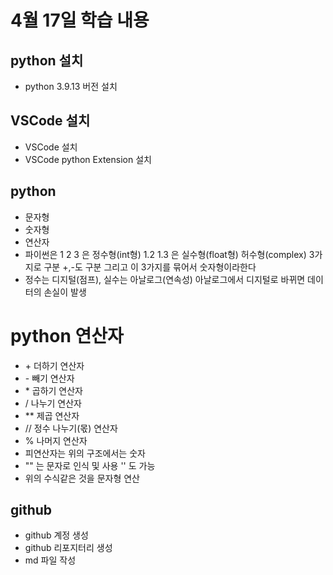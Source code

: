 # 4월 17일 학습 내용
## python 설치
- python 3.9.13 버전 설치
## VSCode 설치
- VSCode 설치
- VSCode python Extension 설치
## python
- 문자형
- 숫자형
- 연산자
- 파이썬은 1 2 3 은 정수형(int형) 1.2 1.3 은 실수형(float형) 허수형(complex) 3가지로 구분 +,-도 구분 그리고 이 3가지를 묶어서 숫자형이라한다
- 정수는 디지털(점프), 실수는 아날로그(연속성) 아날로그에서 디지털로 바뀌면 데이터의 손실이 발생
# python 연산자
- \+ 더하기 연산자
- \- 빼기 연산자
- \* 곱하기 연산자
- / 나누기 연산자
- ** 제곱 연산자
- // 정수 나누기(몫) 연산자
- % 나머지 연산자
- 피연산자는 위의 구조에서는 숫자
- "" 는 문자로 인식 및 사용 '' 도 가능
- 위의 수식같은 것을 문자형 연산
## github
- github 계정 생성
- github 리포지터리 생성
- md 파일 작성
